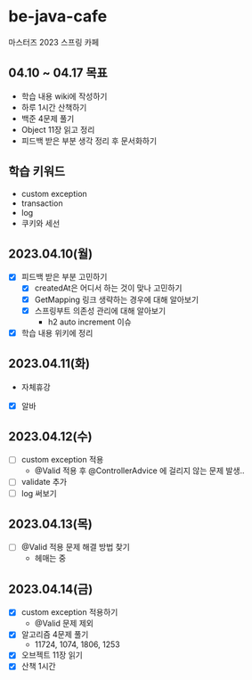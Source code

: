 # be-java-cafe
마스터즈 2023 스프링 카페

## 04.10 ~ 04.17 목표
- 학습 내용 wiki에 작성하기
- 하루 1시간 산책하기
- 백준 4문제 풀기
- Object 11장 읽고 정리
- 피드백 받은 부분 생각 정리 후 문서화하기

## 학습 키워드
- custom exception
- transaction
- log
- 쿠키와 세선

## 2023.04.10(월)
- [x] 피드백 받은 부분 고민하기
  - [x] createdAt은 어디서 하는 것이 맞나 고민하기
  - [x] GetMapping 링크 생략하는 경우에 대해 알아보기
  - [x] 스프링부트 의존성 관리에 대해 알아보기
    - h2 auto increment 이슈
- [x] 학습 내용 위키에 정리

## 2023.04.11(화)
- 자체휴강
- [x] 알바

## 2023.04.12(수)
- [ ] custom exception 적용
  - @Valid 적용 후 @ControllerAdvice 에 걸리지 않는 문제 발생..
- [ ] validate 추가
- [ ] log 써보기

## 2023.04.13(목)
- [ ] @Valid 적용 문제 해결 방법 찾기
  - 헤매는 중

## 2023.04.14(금)
- [x] custom exception 적용하기
  - @Valid 문제 제외
- [x] 알고리즘 4문제 풀기
  - 11724, 1074, 1806, 1253
- [x] 오브젝트 11장 읽기
- [x] 산책 1시간
